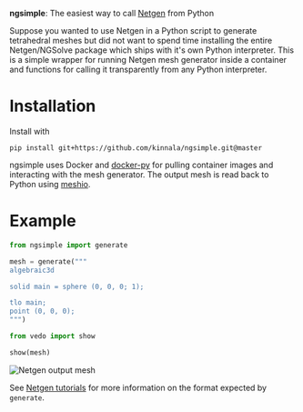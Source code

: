 **ngsimple**: The easiest way to call
[Netgen](https://github.com/NGSolve/netgen) from Python

Suppose you wanted to use Netgen in a Python script to generate tetrahedral
meshes but did not want to spend time installing the entire Netgen/NGSolve
package which ships with it's own Python interpreter.  This is a simple wrapper
for running Netgen mesh generator inside a container and functions for calling
it transparently from any Python interpreter.

# Installation

Install with
```
pip install git+https://github.com/kinnala/ngsimple.git@master
```
ngsimple uses Docker and
[docker-py](https://github.com/docker/docker-py)
for pulling container images and interacting with the mesh generator.
The output mesh is read back to Python using [meshio](https://github.com/nschloe/meshio).

# Example

```python
from ngsimple import generate

mesh = generate("""
algebraic3d

solid main = sphere (0, 0, 0; 1);

tlo main;
point (0, 0, 0);
""")

from vedo import show

show(mesh)
```

![Netgen output mesh](https://user-images.githubusercontent.com/973268/89173063-549e0000-d58c-11ea-98b9-91d9ef9f218d.png)

See [Netgen tutorials](https://github.com/NGSolve/netgen/tree/master/tutorials)
for more information on the format expected by `generate`.
